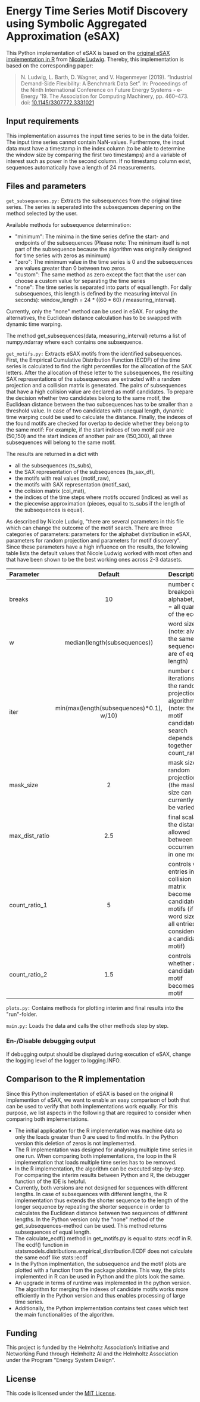 <h1>Energy Time Series Motif Discovery using Symbolic Aggregated Approximation (eSAX)</h1>

This Python implementation of eSAX is based on the [original eSAX implementation in R](https://github.com/mlsustainableenergy/eSAX) from [Nicole Ludwig](https://github.com/nicoleludwig).
Thereby, this implementation is based on the corresponding paper:

>N. Ludwig, L. Barth, D. Wagner, and V. Hagenmeyer (2019). “Industrial Demand-Side Flexibility: A Benchmark Data Set”. In: Proceedings of the Ninth International Conference on Future Energy Systems - e-Energy ’19. The Association for Computing Machinery, pp. 460–473. doi: [10.1145/3307772.3331021](https://doi.org/10.1145/3307772.3331021)

<h2>Input requirements</h2> 

This implementation assumes the input time series to be in the data folder. The input time series cannot contain NaN-values. Furthermore, the input data must have a timestamp in the index column (to be able to determine the window size by comparing the first two timestamps) and a variable of interest such as power in the second column. If no timestamp column exist, sequences automatically have a length of 24 measurements.

<h2>Files and parameters</h2>

<code>get_subsequences.py:</code> Extracts the subsequences from the original time series. The series is seperated into the subsequences depening on the method selected by the user.

Available methods for subsequence determination:
- "minimum": The minima in the time series define the start- and endpoints of the subsequences (Please note: The minimum itself is not part of the subsequence because the algorithm was originally designed for time series with zeros as minimum)
- "zero": The minimum value in the time series is 0 and the subsequences are values greater than 0 between two zeros.
- "custom": The same method as zero except the fact that the user can choose a custom value for separating the time series
- "none": The time series is separated into parts of equal length. For daily subsequences, this length is defined by the measuring interval (in seconds): window_length = 24 * ((60 * 60) / measuring_interval).

Currently, only the "none" method can be used in eSAX. For using the alternatives, the Euclidean distance calculation has to be swapped with dynamic time warping.

The method get_subsequences(data, measuring_interval) returns a list of numpy.ndarray where each contains one subsequence.

<code>get_motifs.py:</code> Extracts eSAX motifs from the identified subsequences. First, the Empirical Cumulative Distribution Function (ECDF) of the time series is calculated to find the right percentiles for the allocation of the SAX letters.
After the allocation of these letter to the subsequences, the resulting SAX representations of the subsequences are extracted with a random projection and a collision matrix is generated. The pairs of subsequences that have a high collision value are declared as motif candidates.
To prepare the decision whether two candidates belong to the same motif, the Euclidean distance between the two subsequences has to be smaller than a threshold value. In case of two candidates with unequal length, dynamic time warping could be used to calculate the distance. Finally, the indexes of the found motifs are checked for overlap to decide whether they belong to the same motif:
For example, if the start indices of two motif pair are (50,150) and the start indices of another pair are (150,300), all three subsequences will belong to the same motif.

The results are returned in a dict with 
* all the subsequences (ts_subs), 
* the SAX representation of the subsequences (ts_sax_df), 
* the motifs with real values (motif_raw), 
* the motifs with SAX representation (motif_sax), 
* the colision matrix (col_mat), 
* the indices of the time steps where motifs occured (indices) as well as 
* the piecewise approximation (pieces, equal to ts_subs if the length of the subsequences is equal).

As described by Nicole Ludwig, "there are several parameters in this file which can change the outcome of the motif search. There are three categories of parameters: parameters for the alphabet distribution in eSAX, parameters for random projection and parameters for motif discovery". Since these parameters have a high influence on the results, the following table lists the default values that Nicole Ludwig worked with most often and that have been shown to be the best working ones across 2-3 datasets.

| Parameter  | Default  | Description |
| :------------ |:---------------:| :-----|
| breaks      | 10 | number of breakpoints in alphabet, 10 = all quantiles of the ecdf |
| w      | median(length(subsequences))        | word size (note: always the same if sequences are of equal length) |
| iter | min(max(length(subsequences)*0.1), w/10)  | number of iterations of the random projection algorithm (note: the motif candidate search depends on it together with count_ratio_1) |
|mask_size|2|mask size for random projection (the mask size can currently not be varied)|
|max_dist_ratio|2.5|final scalar for the distance allowed between occurrences in one motif|
|count_ratio_1|5|controls when entries in the collision matrix become candidate motifs (if >= word size/10, all entries are considered as a candidate motif)|
|count_ratio_2|1.5|controls whether a candidate motif becomes a motif|

<code>plots.py:</code> Contains methods for plotting interim and final results into the "run"-folder.

<code>main.py:</code> Loads the data and calls the other methods step by step.

<h3>En-/Disable debugging output</h3>
If debugging output should be displayed during execution of eSAX, change the logging level of the logger to logging.INFO.

<h2>Comparison to the R implementation</h2>

Since this Python implementation of eSAX is based on the original R implemention of eSAX, we want to enable an easy comparison of both that can be used to verify that both implementations work equally. For this purpose, we list aspects in the following that are required to consider when comparing both implementations.
* The initial application for the R implementation was machine data so only the loads greater than 0 are used to find motifs. In the Python version this deletion of zeros is not implemented.
* The R implementation was designed for analysing multiple time series in one run. When comparing both implementations, the loop in the R implementation that loads multiple time series has to be removed.
* In the R implementation, the algorithm can be executed step-by-step. For comparing the interim results between Python and R, the debugger function of the IDE is helpful.
* Currently, both versions are not designed for sequences with different lengths. In case of subsequences with different lengths, the R implementation thus extends the shorter sequence to the length of the longer sequence by repeating the shorter sequence in order to calculates the Euclidean distance between two sequences of different lengths. In the Python version only the "none" method of the get_subsequences-method can be used. This method returns subsequences of equal length.
* The calculate_ecdf() method in get_motifs.py is equal to stats::ecdf in R. The ecdf() function in statsmodels.distributions.empirical_distribution.ECDF does not calculate the same ecdf like stats::ecdf
* In the Python implmentation, the subsequence and the motif plots are plotted with a function from the package plotnine. This way, the plots implemented in R can be used in Python and the plots look the same.
* An upgrade in terms of runtime was implemented in the python version. The algorithm for merging the indexes of candidate motifs works more efficiently in the Python version and thus enables processing of large time series.
* Additionally, the Python implementation contains test cases which test the main functionalities of the algorithm.


<h2>Funding</h2>

This project is funded by the Helmholtz Association’s Initiative and Networking Fund through Helmholtz AI and the Helmholtz Association under the Program "Energy System Design".


<h2>License</h2>

This code is licensed under the [MIT License](LICENSE).
